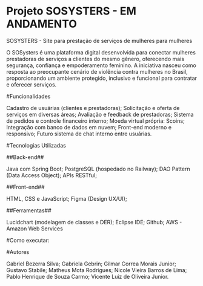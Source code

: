 # Projeto SOSYSTERS -  EM ANDAMENTO

SOSYSTERS - Site para prestação de serviços de mulheres para mulheres

O SOSysters é uma plataforma digital desenvolvida para conectar mulheres prestadoras de serviços a clientes do mesmo gênero, oferecendo mais segurança, confiança e empoderamento feminino.
A iniciativa nasceu como resposta ao preocupante cenário de violência contra mulheres no Brasil, proporcionando um ambiente protegido, inclusivo e funcional para contratar e oferecer serviços.

#Funcionalidades

Cadastro de usuárias (clientes e prestadoras); Solicitação e oferta de serviços em diversas áreas; Avaliação e feedback de prestadoras; Sistema de pedidos e controle financeiro interno; Moeda virtual própria: Scoins; Integração com banco de dados em nuvem; Front-end moderno e responsivo; Futuro sistema de chat interno entre usuárias.

#Tecnologias Utilizadas 

##Back-end##

Java com Spring Boot;
PostgreSQL (hospedado no Railway);
DAO Pattern (Data Access Object);
APIs RESTful;

##Front-end##

HTML, CSS e JavaScript;
Figma (Design UX/UI);

##Ferramentas##

Lucidchart (modelagem de classes e DER);
Eclipse IDE;
Github;
AWS - Amazon Web Services

#Como executar:



#Autores

Gabriel Bezerra Silva;
Gabriela Gebrin;
Gilmar Correa Morais Junior;
Gustavo Stabile;
Matheus Mota Rodrigues;
Nicole Vieira Barros de Lima;
Pablo Henrique de Souza Carmo;
Vicente Luiz de Oliveira Junior.
